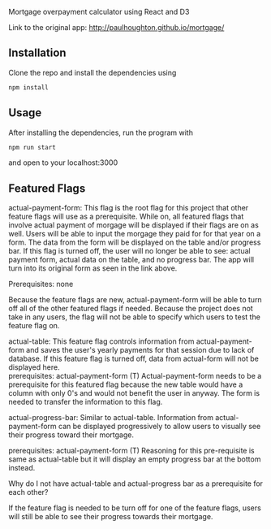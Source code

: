 Mortgage overpayment calculator using React and D3

Link to the original app:
http://paulhoughton.github.io/mortgage/

## Installation

Clone the repo and install the dependencies using

```bash
npm install
```

## Usage
After installing the dependencies, run the program with 

```bash
npm run start
```

and open to your localhost:3000

## Featured Flags

actual-payment-form:  This flag is the root flag for this project that other feature flags will use as a prerequisite.  While on, all featured flags that involve actual payment of morgage will be displayed if their flags are on as well. Users will be able to input the morgage they paid for for that year on a form.  The data from the form will be displayed on the table and/or progress bar.  If this flag is turned off, the user will no longer be able to see: actual payment form, actual data on the table, and no progress bar. The app will turn into its original form as seen in the link above.  

Prerequisites: none

Because the feature flags are new, actual-payment-form will be able to turn off all of the other featured flags if needed.  Because the project does not take in any users, the flag will not be able to specify which users to test the feature flag on.


actual-table: This feature flag controls information from actual-payment-form and saves the user's yearly payments for that session due to lack of database.  If this feature flag is turned off, data from actual-form will not be displayed here.  
  prerequisites: actual-payment-form (T)
        Actual-payment-form needs to be a prerequisite for this featured flag because the new table would have a column with only 0's and would not benefit the user in anyway.  The form is needed to transfer the information to this flag.

actual-progress-bar: Similar to actual-table.  Information from actual-payment-form can be displayed progressively to allow users to visually see their progress toward their mortgage. 

prerequisites: actual-payment-form (T)
      Reasoning for this pre-requisite is same as actual-table but it will display an empty progress bar at the bottom instead.  

Why do I not have actual-table and actual-progress bar as a prerequisite for each other?

If the feature flag is needed to be turn off for one of the feature flags, users will still be able to see their progress towards their mortgage. 
